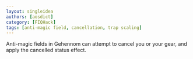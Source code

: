 ```yaml
---
layout: singleidea
authors: [aosdict]
category: [FIQHack]
tags: [anti-magic field, cancellation, trap scaling]
---
```

Anti-magic fields in Gehennom can attempt to cancel you or your gear, and apply
the cancelled status effect.
